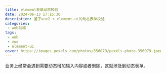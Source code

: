 ```yaml
---
title: element表单动态校验
date: 2024-06-13 17:16:30
description: 基于vue2 + element-ui的动态表单校验
categories:
 - web前端
tags:
 - web
 - vue
 - element-ui
cover: https://images.pexels.com/photos/356079/pexels-photo-356079.jpeg?auto=compress&cs=tinysrgb&w=1260&h=750&dpr=2
---
```


业务上经常会遇到需要动态增加输入内容或者删除，这就涉及到动态表单。

